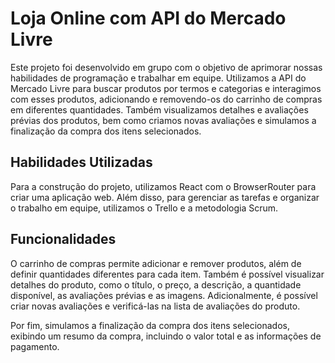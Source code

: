 # Loja Online com API do Mercado Livre

Este projeto foi desenvolvido em grupo com o objetivo de aprimorar nossas habilidades de programação e trabalhar em equipe. Utilizamos a API do Mercado Livre para buscar produtos por termos e categorias e interagimos com esses produtos, adicionando e removendo-os do carrinho de compras em diferentes quantidades. Também visualizamos detalhes e avaliações prévias dos produtos, bem como criamos novas avaliações e simulamos a finalização da compra dos itens selecionados.

## Habilidades Utilizadas
Para a construção do projeto, utilizamos React com o BrowserRouter para criar uma aplicação web. Além disso, para gerenciar as tarefas e organizar o trabalho em equipe, utilizamos o Trello e a metodologia Scrum.

## Funcionalidades
O carrinho de compras permite adicionar e remover produtos, além de definir quantidades diferentes para cada item. Também é possível visualizar detalhes do produto, como o título, o preço, a descrição, a quantidade disponível, as avaliações prévias e as imagens. Adicionalmente, é possível criar novas avaliações e verificá-las na lista de avaliações do produto.

Por fim, simulamos a finalização da compra dos itens selecionados, exibindo um resumo da compra, incluindo o valor total e as informações de pagamento.

